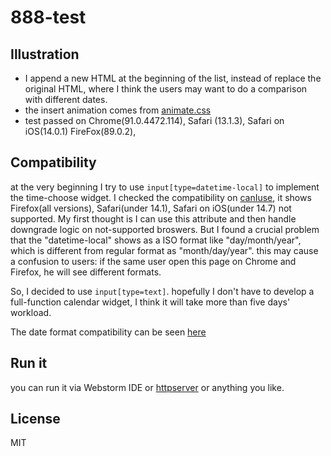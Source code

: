 # 888-test

## Illustration

* I append a new HTML at the beginning of the list, instead of replace the original HTML, where I think the users may want to do a comparison with different dates.
* the insert animation comes from [animate.css](https://animate.style/)
* test passed on Chrome(91.0.4472.114), Safari (13.1.3), Safari on iOS(14.0.1) FireFox(89.0.2), 



## Compatibility

at the very beginning I try to use ```input[type=datetime-local]``` to implement the time-choose widget.
I checked the compatibility on [canIuse](https://caniuse.com/?search=datetime-local), it shows Firefox(all versions), Safari(under 14.1), Safari on iOS(under 14.7) not supported.
My first thought is I can use this attribute and then handle downgrade logic on not-supported broswers. But I found a crucial problem that the "datetime-local" shows as a ISO format like "day/month/year", which is different from regular format as "month/day/year". this may cause a confusion to users: if the same user open this page on Chrome and Firefox, he will see different formats.

So, I decided to use ```input[type=text]```. hopefully I don't have to develop a full-function calendar widget, I think it will take more than five days' workload. 

The date format compatibility can be seen [here](https://dygraphs.com/date-formats.html)

## Run it
you can run it via Webstorm IDE or [httpserver](https://www.npmjs.com/package/httpserver) or anything you like.

## License
MIT
